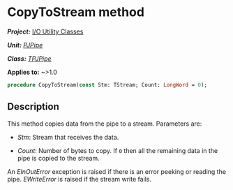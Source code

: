 # CopyToStream method

***Project:*** [I/O Utility Classes](../API.md)

***Unit:*** [_PJPipe_](./PJPipe.md)

***Class:*** [_TPJPipe_](./TPJPipe.md)

**Applies to:** ~>1.0

```pascal
procedure CopyToStream(const Stm: TStream; Count: LongWord = 0);
```

## Description

This method copies data from the pipe to a stream. Parameters are:

* _Stm_: Stream that receives the data.

* _Count_: Number of bytes to copy. If `0` then all the remaining data in the pipe is copied to the stream.

An _EInOutError_ exception is raised if there is an error peeking or reading the pipe. _EWriteError_ is raised if the stream write fails.
